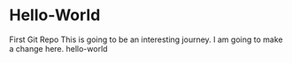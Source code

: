 # Hello-World
First Git Repo
This is going to be an interesting journey.
I am going to make a change here.
hello-world
